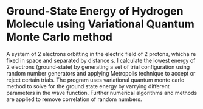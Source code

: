 # Ground-State Energy of Hydrogen Molecule using Variational Quantum Monte Carlo method

A system of 2 electrons orbitting in the electric field of 2 protons, whicha re fixed in space and separated by distance s. I calculate the lowest energy of 2 electrons (ground-state) by generating a set of trial configuration using random number generators and applying Metropolis technique to accept or reject certain trials. The program uses variational quantum monte carlo method to solve for the ground state energy by varrying different parameters in the wave function. Further numerical algorithms and methods are applied to remove correlation of random numbers.
